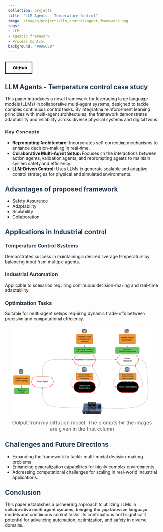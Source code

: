 ```yaml
---
collection: projects
title: "LLM Agents - Temperature Control"
image: /images/projects/llm_control/agent_framework.png
tags: 
- LLM
- Agentic framework 
- Process Control
background: "#A95C68" 
---
```


<style>
    .image-container {
        text-align: center;
        margin: 20px;
    }
    .image-container img {
        max-width: 100%;
        height: auto;
    }
    .image-caption {
        margin-top: 8px;
        font-size: 16px;
        color: #555;
    }
    h1, h2, h3 {
        color: #2c3e50;
    }
    code {
        background-color: #f4f4f4;
        padding: 2px 4px;
        border-radius: 4px;
    }
    pre {
        background-color: #f4f4f4;
        padding: 10px;
        border-radius: 4px;
        overflow-x: auto;
    }
    .equation {
        font-style: italic;
        margin: 10px 0;
    }

    .button-container {
    width: 100%;
    display: flex;
    justify-content: left;
    }

    .button-group {
        display: flex;
        gap: 15px; /* Space between buttons */
        align-items: center;
    }

    .icon-button {
        display: flex;
        align-items: center;
        justify-content: center;
        padding: 10px 15px;
        border: 2px solid black;
        background-color: white;
        color: black;
        font-weight: bold;
        cursor: pointer;
        transition: all 0.3s ease;
        text-decoration: none !important;
    }

    .icon-button i {
        margin-right: 8px;
        font-size: 20px;
    }

    .icon-button:hover {
        background-color: black;
        color: white;
    }
</style>

<div class="button-container">
    <a href="https://github.com/JavalVyas2000/LLM_controls" class="icon-button arxiv-button">
        <i class="fab fa-github"></i>
        <span>GitHub</span>
    </a>
</div>

<h2>LLM Agents - Temperature control case study</h2>
<p>This paper introduces a novel framework for leveraging large language models (LLMs) in collaborative multi-agent systems, designed to tackle complex continuous control tasks. By integrating reinforcement learning principles with multi-agent architectures, the framework demonstrates adaptability and reliability across diverse physical systems and digital twins.</p>

<h3>Key Concepts</h3>
<ul>
    <li><strong>Reprompting Architecture:</strong> Incorporates self-correcting mechanisms to enhance decision-making in real-time.</li>
    <li><strong>Collaborative Multi-Agent Setup:</strong> Focuses on the interactions between action agents, validation agents, and reprompting agents to maintain system safety and efficiency.</li>
    <li><strong>LLM-Driven Control:</strong> Uses LLMs to generate scalable and adaptive control strategies for physical and simulated environments.</li>
</ul>


<h2>Advantages of proposed framework</h2>
<ul>
    <li>Safety Assurance</li>
    <li>Adaptability</li>
    <li>Scalability</li>
    <li>Collaboration</li>
</ul>

<h2>Applications in Industrial control</h2>

<h3>Temperature Control Systems</h3>
<p>Demonstrates success in maintaining a desired average temperature by balancing input from multiple agents.</p>

<h3>Industrial Automation</h3>
<p>Applicable to scenarios requiring continuous decision-making and real-time adaptability.</p>

<h3>Optimization Tasks</h3>
<p>Suitable for multi-agent setups requiring dynamic trade-offs between precision and computational efficiency.</p>


<div class="image-container">
    <img src="images\projects\llm_control\agent_framework.png" alt="Description of the image">
    <div class="image-caption">Output from my diffusion model. The prompts for the images are given in the first column</div>
</div>

<h2>Challenges and Future Directions</h2>
<ul>
    <li>Expanding the framework to tackle multi-modal decision-making problems</li>
    <li>Enhancing generalization capabilities for highly complex environments.</li>
    <li>Addressing computational challenges for scaling in real-world industrial applications.</li>
</ul>

<h2>Conclusion</h2>
<p>This paper establishes a pioneering approach to utilizing LLMs in collaborative multi-agent systems, bridging the gap between language models and continuous control tasks. Its contributions hold significant potential for advancing automation, optimization, and safety in diverse domains.</p>

